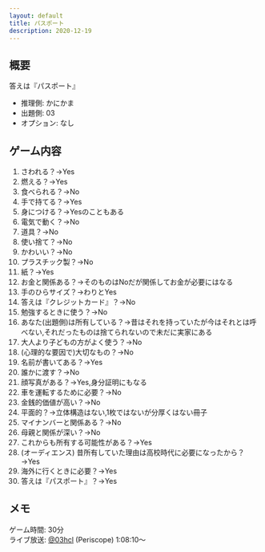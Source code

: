 ```yaml
---
layout: default
title: パスポート
description: 2020-12-19
---
```


## 概要

答えは『パスポート』

- 推理側: かにかま
- 出題側: 03
- オプション: なし

## ゲーム内容

1. さわれる？→Yes
2. 燃える？→Yes
3. 食べられる？→No
4. 手で持てる？→Yes
5. 身につける？→Yesのこともある
6. 電気で動く？→No
7. 道具？→No
8. 使い捨て？→No
9. かわいい？→No
10. プラスチック製？→No
11. 紙？→Yes
12. お金と関係ある？→そのものはNoだが関係してお金が必要にはなる
13. 手のひらサイズ？→わりとYes
14. 答えは『クレジットカード』？→No
15. 勉強するときに使う？→No
16. あなた(出題側)は所有している？→昔はそれを持っていたが今はそれとは呼べない,それだったものは捨てられないので未だに実家にある
17. 大人より子どもの方がよく使う？→No
18. (心理的な要因で)大切なもの？→No
19. 名前が書いてある？→Yes
20. 誰かに渡す？→No
21. 顔写真がある？→Yes,身分証明にもなる
22. 車を運転するために必要？→No
23. 金銭的価値が高い？→No
24. 平面的？→立体構造はない,1枚ではないが分厚くはない冊子
25. マイナンバーと関係ある？→No
26. 母親と関係が深い？→No
27. これからも所有する可能性がある？→Yes
28. (オーディエンス) 昔所有していた理由は高校時代に必要になったから？→Yes
29. 海外に行くときに必要？→Yes
30. 答えは『パスポート』？→Yes

## メモ

ゲーム時間: 30分  
ライブ放送: [@03hcl](https://www.periscope.tv/03hcl/1MYxNmQvwENJw?t=1h8m10s) (Periscope) 1:08:10～
